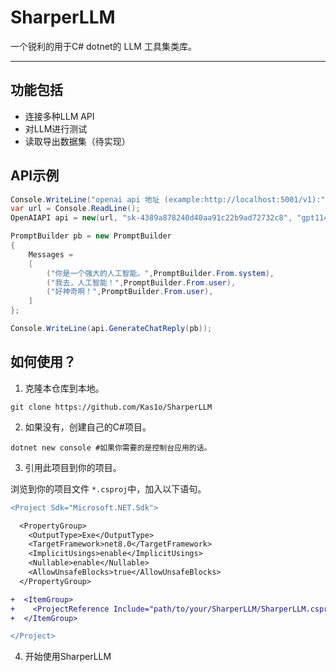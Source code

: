 # SharperLLM

一个锐利的用于C# dotnet的 LLM 工具集类库。

---

## 功能包括
* 连接多种LLM API
* 对LLM进行测试
* 读取导出数据集（待实现）

## API示例
```csharp
Console.WriteLine("openai api 地址 (example:http://localhost:5001/v1):");
var url = Console.ReadLine();
OpenAIAPI api = new(url, "sk-4389a878240d40aa91c22b9ad72732c8", "gpt114514-Pro-Max-Ultra-Extreme");

PromptBuilder pb = new PromptBuilder
{
    Messages =
    [
        ("你是一个强大的人工智能。",PromptBuilder.From.system),
        ("我去，人工智能！",PromptBuilder.From.user),
        ("好神奇啊！",PromptBuilder.From.user),
    ]
};

Console.WriteLine(api.GenerateChatReply(pb));
```

## 如何使用？
1. 克隆本仓库到本地。
```
git clone https://github.com/Kas1o/SharperLLM
```
2. 如果没有，创建自己的C#项目。
```
dotnet new console #如果你需要的是控制台应用的话。
```
3. 引用此项目到你的项目。
   
浏览到你的项目文件 `*.csproj`中，加入以下语句。
```diff
<Project Sdk="Microsoft.NET.Sdk">

  <PropertyGroup>
    <OutputType>Exe</OutputType>
    <TargetFramework>net8.0</TargetFramework>
    <ImplicitUsings>enable</ImplicitUsings>
    <Nullable>enable</Nullable>
    <AllowUnsafeBlocks>true</AllowUnsafeBlocks>
  </PropertyGroup>

+  <ItemGroup>
+    <ProjectReference Include="path/to/your/SharperLLM/SharperLLM.csproj" />
+  </ItemGroup>

</Project>
```

4. 开始使用SharperLLM
